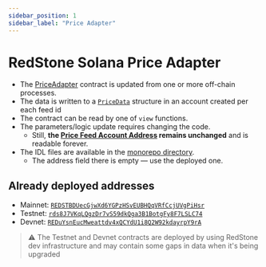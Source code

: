 ```yaml
---
sidebar_position: 1
sidebar_label: "Price Adapter"
---
```


# RedStone Solana Price Adapter

- The [PriceAdapter](https://github.com/redstone-finance/redstone-oracles-monorepo/tree/main/packages/solana-connector/deployments/solanaMultiFeed/programs/redstone-solana-price-adapter/README.md) contract is updated from one or more off-chain processes.
- The data is written to a [`PriceData`](./price-feed-account.md#structure) structure in an account created per each feed id
- The contract can be read by one of `view` functions.
- The parameters/logic update requires changing the code.
  - Still, **the [Price Feed Account Address](./price-feed-account.md#deriving-account-addresses) remains unchanged**
    and is readable forever.
- The IDL files are available in the [monorepo directory](https://github.com/redstone-finance/redstone-oracles-monorepo/tree/main/packages/solana-connector/src/_autogenerated).
  - The address field there is empty — use the deployed one.

## Already deployed addresses

- Mainnet: [`REDSTBDUecGjwXd6YGPzHSvEUBHQqVRfCcjUVgPiHsr`](https://solscan.io/account/REDSTBDUecGjwXd6YGPzHSvEUBHQqVRfCcjUVgPiHsr)
- Testnet: [`rds8J7VKqLQgzDr7vS59dkQga3B1BotgFy8F7LSLC74`](https://solscan.io/account/rds8J7VKqLQgzDr7vS59dkQga3B1BotgFy8F7LSLC74?cluster=testnet)
- Devnet: [`REDuYsnEucMweattdv4xQCYdU1i8Q2W92kdayrpY9rA`](https://solscan.io/account/REDuYsnEucMweattdv4xQCYdU1i8Q2W92kdayrpY9rA?cluster=devnet)

> ⚠️ The Testnet and Devnet contracts are deployed by using RedStone dev infrastructure and may contain some gaps in data when it's being upgraded
